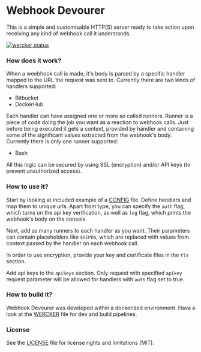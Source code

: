 # Webhook Devourer #

This is a simple and customisable HTTP(S) server ready to take action upon receiving any kind of webhook call it understands. 

[![wercker status](https://app.wercker.com/status/523a0924fb03585bd2b5141526ee28b4/s/master "wercker status")](https://app.wercker.com/project/bykey/523a0924fb03585bd2b5141526ee28b4)

### How does it work? ###

When a weebhook call is made, it's body is parsed by a specific handler mapped to the URL the request was sent to. Currently there are two kinds of handlers supported:

* Bitbucket
* DockerHub

Each handler can have assigned one or more so called runners. Runner is a piece of code doing the job you want as a reaction to webhook calls. Just before being executed it gets a context, provided by handler and containing some of the significant values extracted from the webhook's body. Currently there is only one runner supported:

* Bash

All this logic can be secured by using SSL (encryption) and/or API keys (to prevent unauthorized access).   

### How to use it? ###

Start by looking at included example of a [CONFIG](config.yml) file. Define handlers and map them to unique urls. Apart from type, you can specify the `auth` flag, which turns on the api key verification, as well as `log` flag, which prints the webhook's body on the console.

Next, add as many runners to each handler as you want. Their parameters can contain placeholders like `$REPO$`, which are replaced with values from context passed by the handler on each webhook call.

In order to use encryption, provide your key and certificate files in the `tls` section.

Add api keys to the `apikeys` section. Only request with specified `apikey` request parameter will be allowed for handlers with `auth` flag set to true.

### How to build it? ###

Webhook Devourer was developed within a dockerized environment. Hava a look at the [WERCKER](wercker.yml) file for dev and build pipelines.
 
### License ###

See the [LICENSE](LICENSE.md) file for license rights and limitations (MIT).